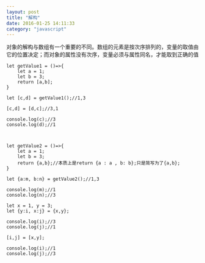 ```yaml
---
layout: post
title: "解构"
date: 2016-01-25 14:11:33
category: "javascript"
---
```


对象的解构与数组有一个重要的不同。数组的元素是按次序排列的，变量的取值由它的位置决定；而对象的属性没有次序，变量必须与属性同名，才能取到正确的值

	let getValue1 = ()=>{
		let a = 1;
		let b = 3;
		return [a,b];
	}

	let [c,d] = getValue1();//1,3

	[c,d] = [d,c];//3,1

	console.log(c);//3
	console.log(d);//1



	let getValue2 = ()=>{
		let a = 1;
		let b = 3;
		return {a,b};//本质上是return {a : a , b: b};只是简写为了{a,b};
	}

	let {a:m, b:n} = getValue2();//1,3

	console.log(m);//1
	console.log(n);//3

	let x = 1, y = 3;
	let {y:i, x:j} = {x,y};

	console.log(i);//3
	console.log(j);//1

	[i,j] = [x,y];

	console.log(i);//1
	console.log(j);//3




